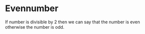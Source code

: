 # Evennumber
If number is divisible by 2 then we can say that the number is even otherwise the number is odd. 
